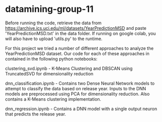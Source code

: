 # datamining-group-11

Before running the code, retrieve the data from https://archive.ics.uci.edu/ml/datasets/YearPredictionMSD
and paste 'YearPredictionMSD.txt' in the data folder. If running on google colab, you will also have to upload
'utils.py' to the runtime.

For this project we tried a number of different approaches to analyze the YearPredictionMSD dataset.
Our code for each of these approaches in contained in the following python notebooks:

clustering_svd.ipynb - K-Means Clustering and DBSCAN using TruncatedSVD for dimensionality reduction

dnn_classification.ipynb - Contains two Dense Neural Network models to attempt to classify the data based on release year. 
Inputs to the DNN models are preprocessed using PCA for dimensionality reduction. Also contains a K-Means clustering
implementation.

dnn_regression.ipynb - Contains a DNN model with a single output neuron that predicts the release year.